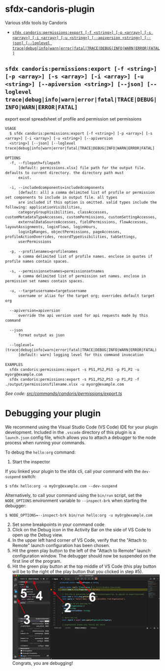 sfdx-candoris-plugin
====================

Various sfdx tools by Candoris

<!-- commands -->
* [`sfdx candoris:permissions:export [-f <string>] [-p <array>] [-s <array>] [-i <array>] [-u <string>] [--apiversion <string>] [--json] [--loglevel trace|debug|info|warn|error|fatal|TRACE|DEBUG|INFO|WARN|ERROR|FATAL]`](#sfdx-candorispermissionsexport--f-string--p-array--s-array--i-array--u-string---apiversion-string---json---loglevel-tracedebuginfowarnerrorfataltracedebuginfowarnerrorfatal)

## `sfdx candoris:permissions:export [-f <string>] [-p <array>] [-s <array>] [-i <array>] [-u <string>] [--apiversion <string>] [--json] [--loglevel trace|debug|info|warn|error|fatal|TRACE|DEBUG|INFO|WARN|ERROR|FATAL]`

export excel spreadsheet of profile and permission set permissions

```
USAGE
  $ sfdx candoris:permissions:export [-f <string>] [-p <array>] [-s <array>] [-i <array>] [-u <string>] [--apiversion 
  <string>] [--json] [--loglevel trace|debug|info|warn|error|fatal|TRACE|DEBUG|INFO|WARN|ERROR|FATAL]

OPTIONS
  -f, --filepath=filepath
      [default: permissions.xlsx] file path for the output file. defaults to current directory. the directory path must
      exist.

  -i, --includedcomponents=includedcomponents
      [default: all] a comma delimited list of profile or permission set components to include in output file. all types
      are included if this option is omitted. valid types include the following: applicationVisibilities,
      categoryGroupVisibilities, classAccesses, customMetadataTypeAccesses, customPermissions, customSettingAccesses,
      externalDataSourceAccesses, fieldPermissions, flowAccesses, layoutAssignments, loginFlows, loginHours,
      loginIpRanges, objectPermissions, pageAccesses, profileActionOverrides, recordTypeVisibilities, tabSettings,
      userPermissions

  -p, --profilenames=profilenames
      a comma delimited list of profile names. enclose in quotes if profile names contain spaces.

  -s, --permissionsetnames=permissionsetnames
      a comma delimited list of permission set names. enclose in permission set names contain spaces.

  -u, --targetusername=targetusername
      username or alias for the target org; overrides default target org

  --apiversion=apiversion
      override the api version used for api requests made by this command

  --json
      format output as json

  --loglevel=(trace|debug|info|warn|error|fatal|TRACE|DEBUG|INFO|WARN|ERROR|FATAL)
      [default: warn] logging level for this command invocation

EXAMPLES
  sfdx candoris:permissions:export -s PS1,PS2,PS3 -p P1,P2 -u myorg@example.com
  sfdx candoris:permissions:export -s PS1,PS2,PS3 -p P1,P2 -f ./output/permissionsfilename.xlsx -u myorg@example.com
```

_See code: [src/commands/candoris/permissions/export.ts](https://github.com/Candoris/sfdx-candoris-plugin/blob/v1.0.0/src/commands/candoris/permissions/export.ts)_
<!-- commandsstop -->
<!-- debugging-your-plugin -->
# Debugging your plugin
We recommend using the Visual Studio Code (VS Code) IDE for your plugin development. Included in the `.vscode` directory of this plugin is a `launch.json` config file, which allows you to attach a debugger to the node process when running your commands.

To debug the `hello:org` command: 
1. Start the inspector
  
If you linked your plugin to the sfdx cli, call your command with the `dev-suspend` switch: 
```sh-session
$ sfdx hello:org -u myOrg@example.com --dev-suspend
```
  
Alternatively, to call your command using the `bin/run` script, set the `NODE_OPTIONS` environment variable to `--inspect-brk` when starting the debugger:
```sh-session
$ NODE_OPTIONS=--inspect-brk bin/run hello:org -u myOrg@example.com
```

2. Set some breakpoints in your command code
3. Click on the Debug icon in the Activity Bar on the side of VS Code to open up the Debug view.
4. In the upper left hand corner of VS Code, verify that the "Attach to Remote" launch configuration has been chosen.
5. Hit the green play button to the left of the "Attach to Remote" launch configuration window. The debugger should now be suspended on the first line of the program. 
6. Hit the green play button at the top middle of VS Code (this play button will be to the right of the play button that you clicked in step #5).
<br><img src=".images/vscodeScreenshot.png" width="480" height="278"><br>
Congrats, you are debugging!
